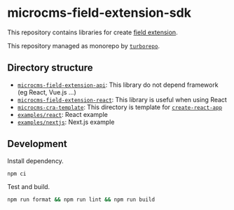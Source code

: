 # microcms-field-extension-sdk

This repository contains libraries for create [field extension](https://document.microcms.io/manual/field-extension).

This repository managed as monorepo by [`turborepo`](https://turborepo.org/docs/getting-started).

## Directory structure

- [`microcms-field-extension-api`](./packages/api/): This library do not depend framework (eg React, Vue.js ...)
- [`microcms-field-extension-react`](./packages/react/): This library is useful when using React
- [`microcms-cra-template`](./packages/cra-template/): This directory is template for [`create-react-app`](https://create-react-app.dev/)
- [`examples/react`](./examples/react/): React example
- [`examples/nextjs`](./examples/nextjs/): Next.js example

## Development

Install dependency.

```sh
npm ci
```

Test and build.

```sh
npm run format && npm run lint && npm run build
```
